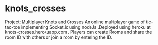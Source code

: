 # knots_crosses
Project: Multiplayer Knots and Crosses
An online multiplayer game of tic-tac-toe implementing Socket.io using nodeJs .Deployed using heroku at knots-crosses.herokuapp.com .
Players can create Rooms and share the room ID with others or join a room by entering the ID.
